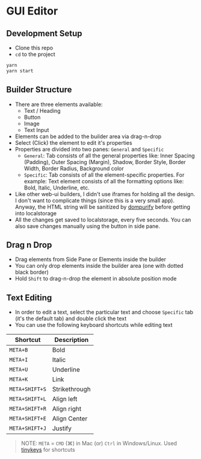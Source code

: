 # GUI Editor

## Development Setup
- Clone this repo
- `cd` to the project
```sh
yarn
yarn start
```

## Builder Structure
- There are three elements available:
  - Text / Heading
  - Button
  - Image
  - Text Input
- Elements can be added to the builder area via drag-n-drop
- Select (Click) the element to edit it's properties
- Properties are divided into two panes: `General` and `Specific`
  - `General`: Tab consists of all the general properties like: Inner Spacing (Padding), Outer Spacing (Margin),
  Shadow, Border Style, Border Width, Border Radius, Background color
  - `Specific`: Tab consists of all the element-specific properties. For example: Text element consists of all the formatting
  options like: Bold, Italic, Underline, etc.
- Like other web-ui builders, I didn't use iframes for holding all the design. I don't want to complicate things (since this is a very small app). Anyway, the HTML string will be sanitized by [dompurify](https://www.npmjs.com/package/dompurify) before getting into localstorage
- All the changes get saved to localstorage, every five seconds. You can also save changes manually using the button in side pane.

## Drag n Drop
- Drag elements from Side Pane or Elements inside the builder
- You can only drop elements inside the builder area (one with dotted black border)
- Hold `Shift` to drag-n-drop the element in absolute position mode

## Text Editing
- In order to edit a text, select the particular text and choose `Specific` tab (it's the default tab) and double click the text
- You can use the following keyboard shortcuts while editing text

Shortcut | Description
--------- | ------------
`META+B` | Bold
`META+I` | Italic
`META+U` | Underline
`META+K` | Link
`META+SHIFT+S` | Strikethrough
`META+SHIFT+L` | Align left
`META+SHIFT+R` | Align right
`META+SHIFT+E` | Align Center
`META+SHIFT+J` | Justify

> NOTE: `META` = `CMD` (⌘) in Mac (or) `Ctrl` in Windows/Linux. Used [tinykeys](https://jamiebuilds.github.io/tinykeys/) for shortcuts
